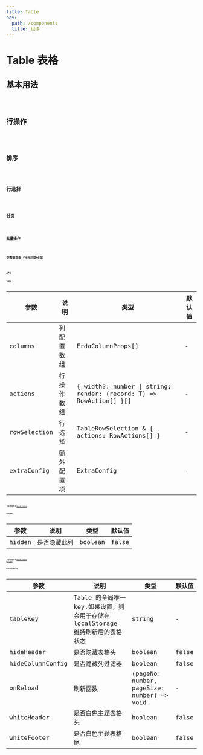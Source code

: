 ```yaml
---
title: Table
nav:
  path: /components
  title: 组件
---
```


# Table 表格

## 基本用法

<code src="./demos/basic.tsx" />

## 行操作

<code src="./demos/row-action.tsx" />

## 排序

<code src="./demos/sort.tsx" />

## 行选择

<code src="./demos/row-selection.tsx" />

## 分页

<code src="./demos/pagination.tsx" />

## 批量操作

<code src="./demos/batch-operation.tsx" />

## 空数据页面（针对后端分页）

<code src="./demos/empty-text.tsx" />

## API

**Table**

| 参数         | 说明       | 类型                                                               | 默认值 |
| ------------ | ---------- | ------------------------------------------------------------------ | ------ |
| columns      | 列配置数组 | ErdaColumnProps[]                                                  | -      |
| actions      | 行操作数组 | { width?: number \| string; render: (record: T) => RowAction[] }[] | -      |
| rowSelection | 行选择     | TableRowSelection & { actions: RowActions[] }                      | -      |
| extraConfig  | 额外配置项 | ExtraConfig                                                        | -      |

其余参数参考[Antd Table](https://ant.design/components/table-cn/#API)

**Column**

| 参数   | 说明         | 类型    | 默认值 |
| ------ | ------------ | ------- | ------ |
| hidden | 是否隐藏此列 | boolean | false  |

其余参数参考[Antd Table Column](https://ant.design/components/table-cn/#Column)

**ExtraConfig**

| 参数             | 说明                                                                            | 类型                                       | 默认值 |
| ---------------- | ------------------------------------------------------------------------------- | ------------------------------------------ | ------ |
| tableKey         | Table 的全局唯一 key,如果设置，则会用于存储在 localStorage 维持刷新后的表格状态 | string                                     | -      |
| hideHeader       | 是否隐藏表格头                                                                  | boolean                                    | false  |
| hideColumnConfig | 是否隐藏列过滤器                                                                | boolean                                    | false  |
| onReload         | 刷新函数                                                                        | (pageNo: number, pageSize: number) => void | -      |
| whiteHeader      | 是否白色主题表格头                                                              | boolean                                    | false  |
| whiteFooter      | 是否白色主题表格尾                                                              | boolean                                    | false  |
